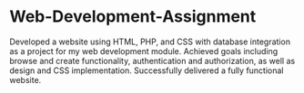 # Web-Development-Assignment
Developed a website using HTML, PHP, and CSS with database integration as a project for my web development module. Achieved goals including browse and create functionality, authentication and authorization, as well as design and CSS implementation. Successfully delivered a fully functional website. 
